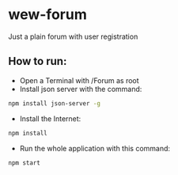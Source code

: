 # wew-forum
Just a plain forum with user registration

## How to run:
 - Open a Terminal with /Forum as root
 - Install json server with the command:
```bash
npm install json-server -g
```
 - Install the Internet:
 ```bash
 npm install
 ```
 - Run the whole application with this command:
  ```bash
  npm start
  ```
